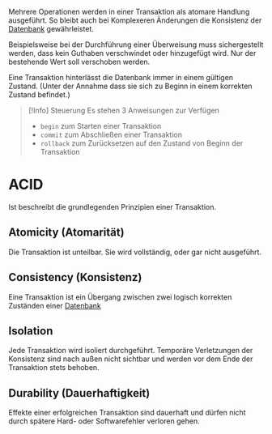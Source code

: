 Mehrere Operationen werden in einer Transaktion als atomare Handlung ausgeführt. So bleibt auch bei Komplexeren Änderungen die Konsistenz der [Datenbank](Grundlagen.md#Datenbank) gewährleistet.

Beispielsweise bei der Durchführung einer Überweisung muss sichergestellt werden, dass kein Guthaben verschwindet oder hinzugefügt wird. Nur der bestehende Wert soll verschoben werden.

Eine Transaktion hinterlässt die Datenbank immer in einem gültigen Zustand. (Unter der Annahme dass sie sich zu Beginn in einem korrekten Zustand befindet.)


> [!Info] Steuerung
> Es stehen 3 Anweisungen zur Verfügen
> - `begin` zum Starten einer Transaktion
> - `commit` zum Abschließen einer Transaktion
> - `rollback` zum Zurücksetzen auf den Zustand von Beginn der Transaktion
>

# ACID
Ist beschreibt die grundlegenden Prinzipien einer Transaktion.

## Atomicity (Atomarität)
Die Transaktion ist unteilbar. Sie wird vollständig, oder gar nicht ausgeführt.

## Consistency (Konsistenz)
Eine Transaktion ist ein Übergang zwischen zwei logisch korrekten Zuständen einer [Datenbank](Grundlagen.md#Datenbank)

## Isolation
Jede Transaktion wird isoliert durchgeführt. Temporäre Verletzungen der Konsistenz sind nach außen nicht sichtbar und werden vor dem Ende der Transaktion stets behoben.

## Durability (Dauerhaftigkeit)
Effekte einer erfolgreichen Transaktion sind dauerhaft und dürfen nicht durch spätere Hard- oder Softwarefehler verloren gehen.